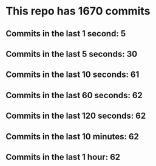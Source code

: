 # This repo has 1670 commits

## Commits in the last 1 second: 5
## Commits in the last 5 seconds: 30
## Commits in the last 10 seconds: 61
## Commits in the last 60 seconds: 62
## Commits in the last 120 seconds: 62
## Commits in the last 10 minutes: 62
## Commits in the last 1 hour: 62
